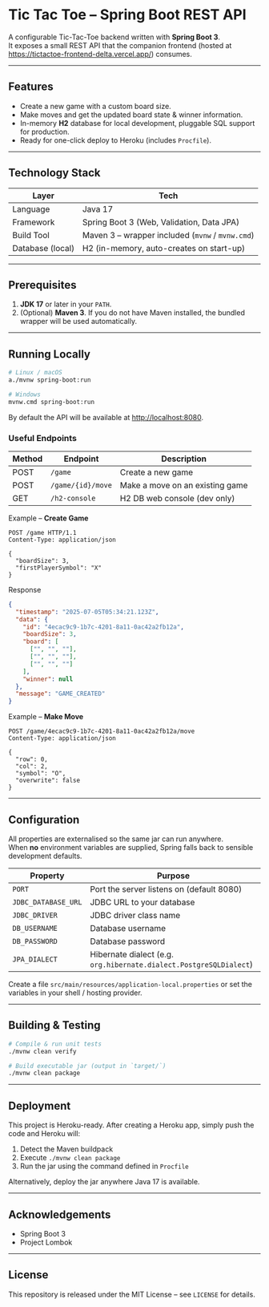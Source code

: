 # Tic Tac Toe – Spring Boot REST API

A configurable Tic-Tac-Toe backend written with **Spring Boot 3**.  
It exposes a small REST API that the companion frontend (hosted at <https://tictactoe-frontend-delta.vercel.app/>) consumes.

---

## Features

* Create a new game with a custom board size.
* Make moves and get the updated board state & winner information.
* In-memory **H2** database for local development, pluggable SQL support for production.
* Ready for one-click deploy to Heroku (includes `Procfile`).

---

## Technology Stack

| Layer            | Tech                                                  |
|------------------|-------------------------------------------------------|
| Language         | Java 17                                              |
| Framework        | Spring Boot 3 (Web, Validation, Data JPA)            |
| Build Tool       | Maven 3 – wrapper included (`mvnw` / `mvnw.cmd`)      |
| Database (local) | H2 (in-memory, auto-creates on start-up)             |

---

## Prerequisites

1. **JDK 17** or later in your `PATH`.
2. (Optional) **Maven 3**. If you do not have Maven installed, the bundled wrapper will be used automatically.

---

## Running Locally

```bash
# Linux / macOS
a./mvnw spring-boot:run

# Windows
mvnw.cmd spring-boot:run
```

By default the API will be available at <http://localhost:8080>.

### Useful Endpoints

| Method | Endpoint              | Description                     |
|--------|-----------------------|---------------------------------|
| POST   | `/game`               | Create a new game               |
| POST   | `/game/{id}/move`     | Make a move on an existing game |
| GET    | `/h2-console`         | H2 DB web console (dev only)    |

Example – **Create Game**
```http
POST /game HTTP/1.1
Content-Type: application/json

{
  "boardSize": 3,
  "firstPlayerSymbol": "X"
}
```

Response
```json
{
  "timestamp": "2025-07-05T05:34:21.123Z",
  "data": {
    "id": "4ecac9c9-1b7c-4201-8a11-0ac42a2fb12a",
    "boardSize": 3,
    "board": [
      ["", "", ""],
      ["", "", ""],
      ["", "", ""]
    ],
    "winner": null
  },
  "message": "GAME_CREATED"
}
```

Example – **Make Move**
```http
POST /game/4ecac9c9-1b7c-4201-8a11-0ac42a2fb12a/move
Content-Type: application/json

{
  "row": 0,
  "col": 2,
  "symbol": "O",
  "overwrite": false
}
```

---

## Configuration

All properties are externalised so the same jar can run anywhere.  
When **no** environment variables are supplied, Spring falls back to sensible development defaults.

| Property                 | Purpose                                   |
|--------------------------|-------------------------------------------|
| `PORT`                   | Port the server listens on (default 8080) |
| `JDBC_DATABASE_URL`      | JDBC URL to your database                 |
| `JDBC_DRIVER`            | JDBC driver class name                    |
| `DB_USERNAME`            | Database username                         |
| `DB_PASSWORD`            | Database password                         |
| `JPA_DIALECT`            | Hibernate dialect (e.g. `org.hibernate.dialect.PostgreSQLDialect`) |

Create a file `src/main/resources/application-local.properties` or set the variables in your shell / hosting provider.

---

## Building & Testing

```bash
# Compile & run unit tests
./mvnw clean verify

# Build executable jar (output in `target/`)
./mvnw clean package
```

---

## Deployment

This project is Heroku-ready. After creating a Heroku app, simply push the code and Heroku will:

1. Detect the Maven buildpack
2. Execute `./mvnw clean package`
3. Run the jar using the command defined in `Procfile`

Alternatively, deploy the jar anywhere Java 17 is available.

---

## Acknowledgements

* Spring Boot 3
* Project Lombok

---

## License

This repository is released under the MIT License – see `LICENSE` for details.
